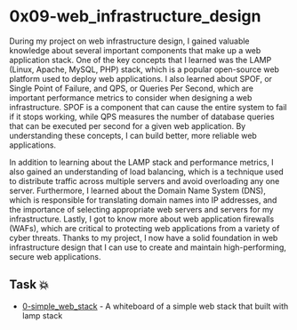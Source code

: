 # 0x09-web_infrastructure_design

During my project on web infrastructure design, I gained valuable knowledge about several important components that make up a web application stack. One of the key concepts that I learned was the LAMP (Linux, Apache, MySQL, PHP) stack, which is a popular open-source web platform used to deploy web applications. I also learned about SPOF, or Single Point of Failure, and QPS, or Queries Per Second, which are important performance metrics to consider when designing a web infrastructure. SPOF is a component that can cause the entire system to fail if it stops working, while QPS measures the number of database queries that can be executed per second for a given web application. By understanding these concepts, I can build better, more reliable web applications.

In addition to learning about the LAMP stack and performance metrics, I also gained an understanding of load balancing, which is a technique used to distribute traffic across multiple servers and avoid overloading any one server. Furthermore, I learned about the Domain Name System (DNS), which is responsible for translating domain names into IP addresses, and the importance of selecting appropriate web servers and servers for my infrastructure. Lastly, I got to know more about web application firewalls (WAFs), which are critical to protecting web applications from a variety of cyber threats. Thanks to my project, I now have a solid foundation in web infrastructure design that I can use to create and maintain high-performing, secure web applications.

## Task :boom:

* [0-simple_web_stack](./0-simple_web_stack) - A whiteboard of a simple web stack that built with lamp stack

 
